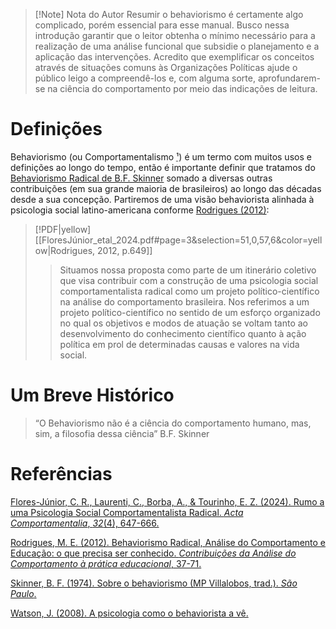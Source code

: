 > [!Note] Nota do Autor
> Resumir o behaviorismo é certamente algo complicado, porém essencial para esse manual. Busco nessa introdução garantir que o leitor obtenha o mínimo necessário para a realização de uma análise funcional que subsidie o planejamento e a aplicação das intervenções. Acredito que exemplificar os conceitos através de situações comuns às Organizações Políticas ajude o público leigo a compreendê-los e, com alguma sorte, aprofundarem-se na ciência do comportamento por meio das indicações de leitura. 
# Definições
Behaviorismo (ou Comportamentalismo <abbr title="Que na minha opinião é grande demais pra ser usado de forma prática, infelizmente.">¹</abbr>) é um termo com muitos usos e definições ao longo do tempo, então é importante definir que tratamos do [Behaviorismo Radical de B.F. Skinner](Skinner_1974.pdf) somado a diversas outras contribuições (em sua grande maioria de brasileiros) ao longo das décadas desde a sua concepção. Partiremos de uma visão behaviorista alinhada à psicologia social latino-americana conforme [Rodrigues (2012)](FloresJúnior_etal_2024.pdf):
> [!PDF|yellow] [[FloresJúnior_etal_2024.pdf#page=3&selection=51,0,57,6&color=yellow|Rodrigues, 2012, p.649]]
> > Situamos nossa proposta como parte de um itinerário coletivo que visa contribuir com a construção de uma psicologia social comportamentalista radical como um projeto político-científico na análise do comportamento brasileira. Nos referimos a um projeto político-científico no sentido de um esforço organizado no qual os objetivos e modos de atuação se voltam tanto ao desenvolvimento do conhecimento científico quanto à ação política em prol de determinadas causas e valores na vida social.
# Um Breve Histórico
> “O Behaviorismo não é a ciência do comportamento humano, mas, sim, a filosofia dessa ciência” B.F. Skinner

# Referências
[Flores-Júnior, C. R., Laurenti, C., Borba, A., & Tourinho, E. Z. (2024). Rumo a uma Psicologia Social Comportamentalista Radical. _Acta Comportamentalia_, _32_(4), 647-666.](FloresJúnior_etal_2024.pdf)

[Rodrigues, M. E. (2012). Behaviorismo Radical, Análise do Comportamento e Educação: o que precisa ser conhecido. _Contribuições da Análise do Comportamento à prática educacional_, 37-71.](Rodrigues_2012.pdf)

[Skinner, B. F. (1974). Sobre o behaviorismo (MP Villalobos, trad.). _São Paulo_.](Skinner_1974.pdf)

[Watson, J. (2008). A psicologia como o behaviorista a vê.](Watson_2008.pdf)